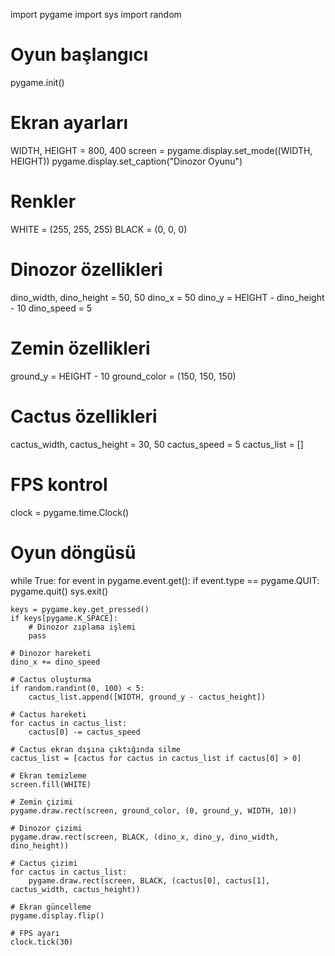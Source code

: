 import pygame
import sys
import random

# Oyun başlangıcı
pygame.init()

# Ekran ayarları
WIDTH, HEIGHT = 800, 400
screen = pygame.display.set_mode((WIDTH, HEIGHT))
pygame.display.set_caption("Dinozor Oyunu")

# Renkler
WHITE = (255, 255, 255)
BLACK = (0, 0, 0)

# Dinozor özellikleri
dino_width, dino_height = 50, 50
dino_x = 50
dino_y = HEIGHT - dino_height - 10
dino_speed = 5

# Zemin özellikleri
ground_y = HEIGHT - 10
ground_color = (150, 150, 150)

# Cactus özellikleri
cactus_width, cactus_height = 30, 50
cactus_speed = 5
cactus_list = []

# FPS kontrol
clock = pygame.time.Clock()

# Oyun döngüsü
while True:
    for event in pygame.event.get():
        if event.type == pygame.QUIT:
            pygame.quit()
            sys.exit()

    keys = pygame.key.get_pressed()
    if keys[pygame.K_SPACE]:
        # Dinozor zıplama işlemi
        pass

    # Dinozor hareketi
    dino_x += dino_speed

    # Cactus oluşturma
    if random.randint(0, 100) < 5:
        cactus_list.append([WIDTH, ground_y - cactus_height])

    # Cactus hareketi
    for cactus in cactus_list:
        cactus[0] -= cactus_speed

    # Cactus ekran dışına çıktığında silme
    cactus_list = [cactus for cactus in cactus_list if cactus[0] > 0]

    # Ekran temizleme
    screen.fill(WHITE)

    # Zemin çizimi
    pygame.draw.rect(screen, ground_color, (0, ground_y, WIDTH, 10))

    # Dinozor çizimi
    pygame.draw.rect(screen, BLACK, (dino_x, dino_y, dino_width, dino_height))

    # Cactus çizimi
    for cactus in cactus_list:
        pygame.draw.rect(screen, BLACK, (cactus[0], cactus[1], cactus_width, cactus_height))

    # Ekran güncelleme
    pygame.display.flip()

    # FPS ayarı
    clock.tick(30)
